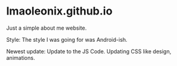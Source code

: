 # lmaoleonix.github.io

Just a simple about me website.

Style: The style I was going for was Android-ish.


Newest update: Update to the JS Code. Updating CSS like design, animations.

